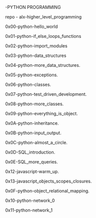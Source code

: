 -PYTHON PROGRAMMING

repo - alx-higher_level_programming

0x00-python-hello_world

0x01-python-if_else_loops_functions

0x02-python-import_modules

0x03-python-data_structures

0x04-python-more_data_structures.

0x05-python-exceptions.

0x06-python-classes.

0x07-python-test_driven_development.

0x08-python-more_classes.

0x09-python-everything_is_object.

0x0A-python-inheritance.

0x0B-python-input_output.

0x0C-python-almost_a_circle.

0x0D-SQL_introduction.

0x0E-SQL_more_queries. 

0x12-javascript-warm_up.

0x13-javascript_objects_scopes_closures.

0x0F-python-object_relational_mapping.

0x10-python-network_0

0x11-python-network_1
